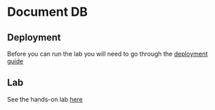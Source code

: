 Document DB
======

## Deployment

Before you can run the lab you will need to go through the [deployment guide](./deployment/readme.md)

## Lab

See the hands-on lab [here](hands-on-lab.md)